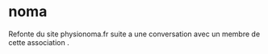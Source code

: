 # noma
Refonte du site physionoma.fr suite a une conversation avec un membre de cette association .
